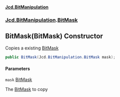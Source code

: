 #### [Jcd.BitManipulation](index 'index')

### [Jcd.BitManipulation](Jcd.BitManipulation 'Jcd.BitManipulation').[BitMask](Jcd.BitManipulation.BitMask 'Jcd.BitManipulation.BitMask')

## BitMask(BitMask) Constructor

Copies a existing [BitMask](Jcd.BitManipulation.BitMask 'Jcd.BitManipulation.BitMask')

```csharp
public BitMask(Jcd.BitManipulation.BitMask mask);
```

#### Parameters

<a name='Jcd.BitManipulation.BitMask.BitMask(Jcd.BitManipulation.BitMask).mask'></a>

`mask` [BitMask](Jcd.BitManipulation.BitMask 'Jcd.BitManipulation.BitMask')

The [BitMask](Jcd.BitManipulation.BitMask 'Jcd.BitManipulation.BitMask') to copy
